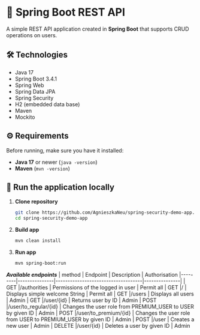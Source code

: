 # 📌 Spring Boot REST API

A simple REST API application created in **Spring Boot** that supports CRUD operations on users.

## 🛠️ Technologies

- Java 17
- Spring Boot 3.4.1
- Spring Web
- Spring Data JPA
- Spring Security
- H2 (embedded data base)
- Maven
- Mockito

## ⚙️ Requirements

Before running, make sure you have it installed:

- **Java 17** or newer (`java -version`)
- **Maven** (`mvn -version`)

## 🚀 Run the application locally

1. **Clone repository**
   ```sh
   git clone https://github.com/AgnieszkaNeu/spring-security-demo-app.git
   cd spring-security-demo-app
   ```
2. **Build app**
   ```sh
   mvn clean install
   ```
3. **Run app**
   ```sh
   mvn spring-boot:run
   ```

***Available endpoints***
| method  | Endpoint      | Description                        | Authorisation
|---------|---------------|------------------------------------|---------------|
| GET     |/authorities   | Permissions of the logged in user  | Permit all
| GET     |/              | Displays simple welcome String      | Permit all
| GET     |/users         | Displays all users | Admin
| GET     |/user/{id}     | Returns user by ID | Admin
| POST    |/user/to_regular/{id} | Changes the user role from PREMIUM_USER to USER by given ID | Admin
| POST    |/user/to_premium/{id} | Changes the user role from USER to PREMIUM_USER by given ID | Admin
| POST    |/user | Creates a new user | Admin
| DELETE  |/user/{id} | Deletes a user by given ID | Admin





